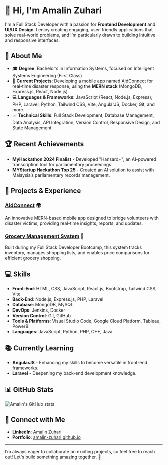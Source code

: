 # 👋 Hi, I'm Amalin Zuhari

I'm a Full Stack Developer with a passion for **Frontend Development** and **UI/UX Design**. I enjoy creating engaging, user-friendly applications that solve real-world problems, and I’m particularly drawn to building intuitive and responsive interfaces.

## 🌟 About Me

- 🎓 **Degree**: Bachelor’s in Information Systems, focused on Intelligent Systems Engineering (First Class)
- 💼 **Current Projects**: Developing a mobile app named [AidConnect](https://github.com/amalin-zuhari/AidConnect) for real-time disaster response, using the **MERN stack** (MongoDB, Express.js, React, Node.js)
- 💻 **Languages & Frameworks**: JavaScript (React, Node.js, Express), PHP, Laravel, Python, Tailwind CSS, Vite, AngularJS, Docker, Git, and more.
- 📈 **Technical Skills**: Full Stack Development, Database Management, Data Analysis, API Integration, Version Control, Responsive Design, and State Management.

## 🏆 Recent Achievements

- **MyHackathon 2024 Finalist** - Developed "Hansard+", an AI-powered transcription tool for parliamentary proceedings.
- **MYStartup Hackathon Top 25** - Created an AI solution to assist with Malaysia’s parliamentary records management.
  
## 💼 Projects & Experience

### [AidConnect](https://github.com/amalin-zuhari/AidConnect) 🌍
An innovative MERN-based mobile app designed to bridge volunteers with disaster victims, providing real-time insights, reports, and updates.

### [Grocery Management System](https://github.com/amalin-zuhari/GroceryManagementSystem) 🛒
Built during my Full Stack Developer Bootcamp, this system tracks inventory, manages shopping lists, and enables price comparisons for efficient grocery shopping.

## 💻 Skills

- **Front-End**: HTML, CSS, JavaScript, React.js, Bootstrap, Tailwind CSS, Vite
- **Back-End**: Node.js, Express.js, PHP, Laravel
- **Database**: MongoDB, MySQL
- **DevOps**: Jenkins, Docker
- **Version Control**: Git, GitHub
- **Tools & Platforms**: Visual Studio Code, Google Cloud Platform, Tableau, PowerBI
- **Languages**: JavaScript, Python, PHP, C++, Java

## 📚 Currently Learning
- **AngularJS** - Enhancing my skills to become versatile in front-end frameworks.
- **Laravel** - Deepening my back-end development knowledge.

## 📊 GitHub Stats

![Amalin's GitHub stats](https://github-readme-stats.vercel.app/api?username=amalin-zuhari&show_icons=true&theme=radical)

## 🤝 Connect with Me

- **LinkedIn**: [Amalin Zuhari](https://www.linkedin.com/in/amalin-zuhari)
- **Portfolio**: [amalin-zuhari.github.io](https://amalin-zuhari.github.io)

---

I’m always eager to collaborate on exciting projects, so feel free to reach out! Let's build something amazing together. 🚀
